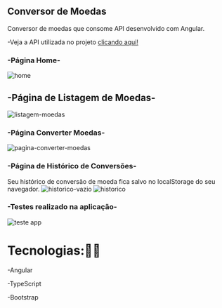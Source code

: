 ## Conversor de Moedas

Conversor de moedas que consome API desenvolvido com Angular.

-Veja a API utilizada no projeto <a href="https://exchangerate.host/#/" target="_blank">clicando aqui!</a>
<br>

### -Página Home-
![home](https://user-images.githubusercontent.com/73480168/214926176-e9b55305-23e4-4aa6-803a-9ab655f914ab.png)
<br>
## -Página de Listagem de Moedas-
![listagem-moedas](https://user-images.githubusercontent.com/73480168/214926192-1ffe7e92-21e4-4798-a405-753211c03f43.png)
<br>
### -Página Converter Moedas-
![pagina-converter-moedas](https://user-images.githubusercontent.com/73480168/215382480-71ca5e7a-724e-4fe7-a12a-041abb2b6a90.png)
<br>
### -Página de Histórico de Conversões-
 Seu histórico de conversão de moeda fica salvo no localStorage do seu navegador.
  ![historico-vazio](https://user-images.githubusercontent.com/73480168/216466618-c2be7c26-145a-46f6-9e19-dabd291eba6e.png)
  ![historico](https://user-images.githubusercontent.com/73480168/216466628-adfb70ba-3101-4f75-be9d-5876fca37aab.png)
<br>
### -Testes realizado na aplicação-
![teste app](https://user-images.githubusercontent.com/73480168/218595331-eac2c60c-a4de-4fa4-bc2d-1d9d60b5b496.png)
<br>

# Tecnologias:🧑‍💻

-Angular

-TypeScript

-Bootstrap
